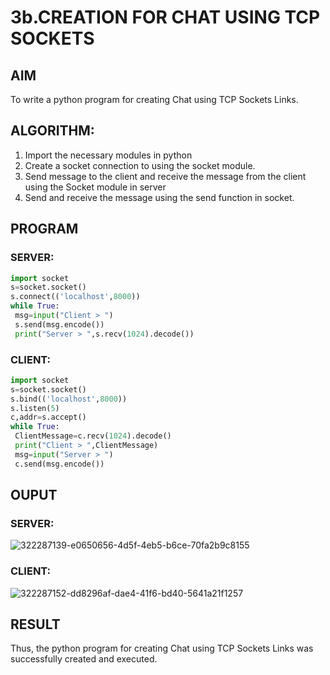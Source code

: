 # 3b.CREATION FOR CHAT USING TCP SOCKETS
## AIM
To write a python program for creating Chat using TCP Sockets Links.
## ALGORITHM:
1. Import the necessary modules in python
2. Create a socket connection to using the socket module.
3. Send message to the client and receive the message from the client using the Socket module in
 server
4. Send and receive the message using the send function in socket.
## PROGRAM
### SERVER:
```py
import socket
s=socket.socket()
s.connect(('localhost',8000))
while True:
 msg=input("Client > ")
 s.send(msg.encode())
 print("Server > ",s.recv(1024).decode())
```
### CLIENT:
```py
import socket
s=socket.socket()
s.bind(('localhost',8000))
s.listen(5)
c,addr=s.accept()
while True:
 ClientMessage=c.recv(1024).decode()
 print("Client > ",ClientMessage)
 msg=input("Server > ")
 c.send(msg.encode())

```
## OUPUT
### SERVER:
![322287139-e0650656-4d5f-4eb5-b6ce-70fa2b9c8155](https://github.com/Sabariakash22009103/3b_CHAT_USING_TCP_SOCKETS/assets/119390227/efee9a01-05cb-4fcc-9852-f13faf39ac2b)
### CLIENT:
![322287152-dd8296af-dae4-41f6-bd40-5641a21f1257](https://github.com/Sabariakash22009103/3b_CHAT_USING_TCP_SOCKETS/assets/119390227/9e47d9f5-edbf-4882-a9f1-bc2c3b53e816)
## RESULT
Thus, the python program for creating Chat using TCP Sockets Links was successfully 
created and executed.
